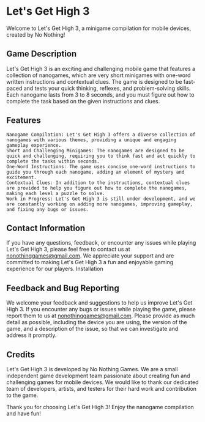# Let's Get High 3

Welcome to Let's Get High 3, a minigame compilation for mobile devices, created by No Nothing!

## Game Description

Let's Get High 3 is an exciting and challenging mobile game that features a collection of nanogames, which are very short minigames with one-word written instructions and contextual clues. The game is designed to be fast-paced and tests your quick thinking, reflexes, and problem-solving skills. Each nanogame lasts from 3 to 8 seconds, and you must figure out how to complete the task based on the given instructions and clues.
## Features

    Nanogame Compilation: Let's Get High 3 offers a diverse collection of nanogames with various themes, providing a unique and engaging gameplay experience.
    Short and Challenging Minigames: The nanogames are designed to be quick and challenging, requiring you to think fast and act quickly to complete the tasks within seconds.
    One-Word Instructions: The game uses concise one-word instructions to guide you through each nanogame, adding an element of mystery and excitement.
    Contextual Clues: In addition to the instructions, contextual clues are provided to help you figure out how to complete the nanogames, making each level a puzzle to solve.
    Work in Progress: Let's Get High 3 is still under development, and we are constantly working on adding more nanogames, improving gameplay, and fixing any bugs or issues.

## Contact Information

If you have any questions, feedback, or encounter any issues while playing Let's Get High 3, please feel free to contact us at nonothinggames@gmail.com. We appreciate your support and are committed to making Let's Get High 3 a fun and enjoyable gaming experience for our players.
Installation

## Feedback and Bug Reporting

We welcome your feedback and suggestions to help us improve Let's Get High 3. If you encounter any bugs or issues while playing the game, please report them to us at nonothinggames@gmail.com. Please provide as much detail as possible, including the device you are using, the version of the game, and a description of the issue, so that we can investigate and address it promptly.
## Credits

Let's Get High 3 is developed by No Nothing Games. We are a small independent game development team passionate about creating fun and challenging games for mobile devices. We would like to thank our dedicated team of developers, artists, and testers for their hard work and contribution to the game.

Thank you for choosing Let's Get High 3! Enjoy the nanogame compilation and have fun!
